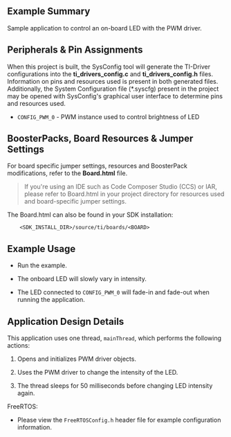 ## Example Summary

Sample application to control an on-board LED with the PWM driver.

## Peripherals & Pin Assignments

When this project is built, the SysConfig tool will generate the TI-Driver
configurations into the __ti_drivers_config.c__ and __ti_drivers_config.h__
files. Information on pins and resources used is present in both generated
files. Additionally, the System Configuration file (\*.syscfg) present in the
project may be opened with SysConfig's graphical user interface to determine
pins and resources used.

* `CONFIG_PWM_0` - PWM instance used to control brightness of LED

## BoosterPacks, Board Resources & Jumper Settings

For board specific jumper settings, resources and BoosterPack modifications,
refer to the __Board.html__ file.

> If you're using an IDE such as Code Composer Studio (CCS) or IAR, please
refer to Board.html in your project directory for resources used and
board-specific jumper settings.

The Board.html can also be found in your SDK installation:

        <SDK_INSTALL_DIR>/source/ti/boards/<BOARD>

## Example Usage

* Run the example.

* The onboard LED will slowly vary in intensity.

* The LED connected to `CONFIG_PWM_0` will fade-in and fade-out when running
the application.

## Application Design Details

This application uses one thread, `mainThread`, which performs the following
actions:

1. Opens and initializes PWM driver objects.

2. Uses the PWM driver to change the intensity of the LED.

3. The thread sleeps for 50 milliseconds before changing LED intensity again.

FreeRTOS:

* Please view the `FreeRTOSConfig.h` header file for example configuration
information.
